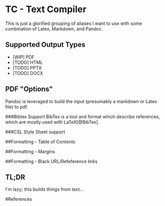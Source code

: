 TC - Text Compiler
==================
This is just a glorified grouping of aliases I want to use with some combination of Latex, Markdown, and Pandoc.

Supported Output Types
----------------------
- [WIP] PDF
- [TODO] HTML
- [TODO] PPTX
- [TODO] DOCX

PDF "Options"
-------------
Pandoc is leveraged to build the input (presumably a markdown or Latex file) to pdf.

###Bibtex Support
BibTex is a tool and format which describe references, which are mostly used with LaTeX[@BibTex].

###CSL Style Sheet support

##Formatting - Table of Contents

##Formatting - Margins

##Formatting - Black URL/Refeference links

TL;DR
-----
I'm lazy; this builds things from text...

#References
